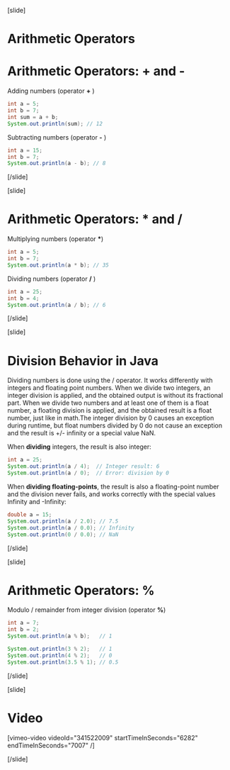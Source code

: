 [slide]
# Arithmetic Operators

# Arithmetic Operators: + and -
Adding numbers (operator **+** )
```java
int a = 5;
int b = 7;
int sum = a + b;
System.out.println(sum); // 12
```
Subtracting numbers (operator **-** )
```java
int a = 15;
int b = 7;
System.out.println(a - b); // 8
```
[/slide]

[slide]
# Arithmetic Operators: * and /
Multiplying numbers (operator **\***)
```java
int a = 5;
int b = 7;
System.out.println(a * b); // 35
```
Dividing numbers (operator **\/** )
```java
int a = 25;
int b = 4;
System.out.println(a / b); // 6
```
[/slide]

[slide]
# Division Behavior in Java
Dividing numbers is done using the / operator. It works differently with integers 
and floating point numbers. When we divide two integers, an integer division is 
applied, and the obtained output is without its fractional part. When we divide 
two numbers and at least one of them is a float number, a floating division is 
applied, and the obtained result is a float number, just like in math.The integer 
division by 0 causes an exception during runtime, but float numbers divided by 0 
do not cause an exception and the result is +/- infinity or a special value NaN.

When **dividing** integers, the result is also integer:
```java
int a = 25;
System.out.println(a / 4);  // Integer result: 6
System.out.println(a / 0);  // Error: division by 0
```
When **dividing floating-points**, the result is also a floating-point number and 
the division never fails, and works correctly with the special values Infinity and -Infinity:
```java
double a = 15;
System.out.println(a / 2.0); // 7.5
System.out.println(a / 0.0); // Infinity
System.out.println(0 / 0.0); // NaN
```
[/slide]

[slide]
# Arithmetic Operators: %
Modulo / remainder from integer division (operator **%**)
```java
int a = 7;
int b = 2;
System.out.println(a % b);   // 1
```
```java
System.out.println(3 % 2);   // 1
System.out.println(4 % 2);   // 0
System.out.println(3.5 % 1); // 0.5
```
[/slide]

[slide]
# Video

[vimeo-video videoId="341522009" startTimeInSeconds="6282" endTimeInSeconds="7007" /]

[/slide]